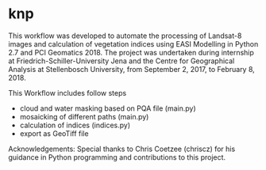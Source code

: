 # knp

This workflow was developed to automate the processing of Landsat-8 images and calculation of vegetation indices using EASI Modelling in Python 2.7 and PCI Geomatics 2018. The project was undertaken during internship at Friedrich-Schiller-University Jena and the Centre for Geographical Analysis at Stellenbosch University, from September 2, 2017, to February 8, 2018.

This Workflow includes follow steps
- cloud and water masking based on PQA file (main.py)
- mosaicking of different paths (main.py)
- calculation of indices (indices.py) 
- export as GeoTiff file

Acknowledgements: Special thanks to Chris Coetzee (chriscz) for his guidance in Python programming and contributions to this project.
